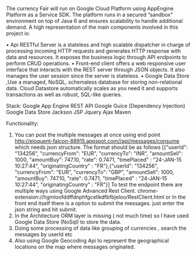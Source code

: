 The currency Fair will run on Google Cloud Platform using AppEngine Platform as a Service SDK. 
The platform runs in a secured “sandbox” environment on top of Java 6 and ensures scalability to handle additional demand. 
A high representation of the main components involved in this project is: 

•	Api RESTful Server is a stateless and high scalable dispatcher in charge of processing incoming HTTP requests and generates HTTP response with data and resources. It exposes the business logic through API endpoints to perform CRUD operations. 
•	Front-end client offers a web responsive user interface that interacts with the REST server through JSON objects. It also manages the user session since the server is stateless. 
•	Google Data Store ,Use a managed, NoSQL, schemaless database for storing non-relational data. Cloud Datastore automatically scales as you need it and supports transactions as well as robust, SQL-like queries.

Stack:
Google App Engine
REST API
Google Guice (Dependency Injection)
Google Data Store
Jackson
JSP
Jquery
Ajax 
Maven

Functionality:
1. You can post the multiple messages at once using end point http://eloquent-falcon-88915.appspot.com//api/messages/consume which needs json structure. The format should be as follows
[{"userId": "134256", "currencyFrom": "EUR", "currencyTo": "INR", "amountSell": 1000, "amountBuy": 747.10, "rate": 0.7471, "timePlaced" : "24-JAN-15 10:27:44", "originatingCountry" : "FR"},{"userId": "134256", "currencyFrom": "EUR", "currencyTo": "GBP", "amountSell": 1000, "amountBuy": 747.10, "rate": 0.7471, "timePlaced" : "24-JAN-15 10:27:44", "originatingCountry" : "FR"}]
 To test the endpoint there are multiple ways using Google Advanced Rest Client. chrome-extension://hgmloofddffdnphfgcellkdfbfbjeloo/RestClient.html
 or
 In the front end itself there is a option to submit the messages. just enter the json string and hit submit.
 2. In the Architecture ORM layer is missing ( not much time) so I have used Google Data Store (NoSql) to store the data.
 3. Doing some processing of data like grouping of currencies , search the messages by userId etc
 4. Also using Google Geocoding Api to represent the geographical locations on the map where messages originated.


